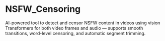 # NSFW_Censoring
AI-powered tool to detect and censor NSFW content in videos using vision Transformers for both video frames and audio — supports smooth transitions, word-level censoring, and automatic segment trimming.
